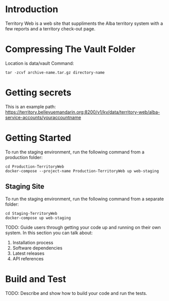 # Introduction 
Territory Web is a web site that suppliments the Alba territory system with a few reports and a territory check-out page.

# Compressing The Vault Folder
Location is data/vault
Command:
    
    tar -zcvf archive-name.tar.gz directory-name

# Getting secrets
This is an example path:
https://territory.bellevuemandarin.org:8200/v1/kv/data/territory-web/alba-service-accounts/youraccountname

# Getting Started
To run the staging environment, run the following command from a production folder:

    cd Production-TerritoryWeb
    docker-compose --project-name Production-TerritoryWeb up web-staging 

## Staging Site
To run the staging environment, run the following command from a separate folder:

    cd Staging-TerritoryWeb
    docker-compose up web-staging 

TODO: Guide users through getting your code up and running on their own system. In this section you can talk about:
1.	Installation process
2.	Software dependencies
3.	Latest releases
4.	API references

# Build and Test
TODO: Describe and show how to build your code and run the tests. 

